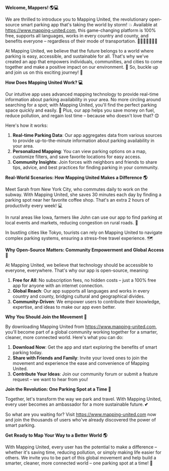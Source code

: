 **Welcome, Mappers! 🌎💻**

We are thrilled to introduce you to Mapping United, the revolutionary open-source smart parking app that's taking the world by storm! 💥 Available at https://www.mapping-united.com, this game-changing platform is 100% free, supports all languages, works in every country and county, and benefits everyone – regardless of their mode of transportation. 🚗🚌🚂🚴‍♀️🚶‍♂️

At Mapping United, we believe that the future belongs to a world where parking is easy, accessible, and sustainable for all. That's why we've created an app that empowers individuals, communities, and cities to come together and make a positive impact on our environment. 🌟 So, buckle up and join us on this exciting journey! 🎉

**How Does Mapping United Work? 💻**

Our intuitive app uses advanced mapping technology to provide real-time information about parking availability in your area. No more circling around searching for a spot; with Mapping United, you'll find the perfect parking space quickly and easily. 📍 Plus, our app helps you save money on fuel, reduce pollution, and regain lost time – because who doesn't love that? 😊

Here's how it works:

1. **Real-time Parking Data**: Our app aggregates data from various sources to provide up-to-the-minute information about parking availability in your area.
2. **Personalized Mapping**: You can view parking options on a map, customize filters, and save favorite locations for easy access.
3. **Community Insights**: Join forces with neighbors and friends to share tips, advice, and best practices for finding parking in your community.

**Real-World Scenarios: How Mapping United Makes a Difference 🌎**

Meet Sarah from New York City, who commutes daily to work on the subway. With Mapping United, she saves 30 minutes each day by finding a parking spot near her favorite coffee shop. That's an extra 2 hours of productivity every week! 💻

In rural areas like Iowa, farmers like John can use our app to find parking at local events and markets, reducing congestion on rural roads. 🚜

In bustling cities like Tokyo, tourists can rely on Mapping United to navigate complex parking systems, ensuring a stress-free travel experience. 🗺️

**Why Open-Source Matters: Community Empowerment and Global Access 🌟**

At Mapping United, we believe that technology should be accessible to everyone, everywhere. That's why our app is open-source, meaning:

1. **Free for All**: No subscription fees, no hidden costs – just a 100% free app for anyone with an internet connection.
2. **Global Reach**: Our app supports all languages and works in every country and county, bridging cultural and geographical divides.
3. **Community-Driven**: We empower users to contribute their knowledge, expertise, and ideas to make our app even better.

**Why You Should Join the Movement 🌈**

By downloading Mapping United from https://www.mapping-united.com, you'll become part of a global community working together for a smarter, cleaner, more connected world. Here's what you can do:

1. **Download Now**: Get the app and start exploring the benefits of smart parking today.
2. **Share with Friends and Family**: Invite your loved ones to join the movement and experience the ease and convenience of Mapping United.
3. **Contribute Your Ideas**: Join our community forum or submit a feature request – we want to hear from you!

**Join the Revolution: One Parking Spot at a Time 🚀**

Together, let's transform the way we park and travel. With Mapping United, every user becomes an ambassador for a more sustainable future. 💕

So what are you waiting for? Visit https://www.mapping-united.com now and join the thousands of users who've already discovered the power of smart parking.

**Get Ready to Map Your Way to a Better World 🌎**

With Mapping United, every user has the potential to make a difference – whether it's saving time, reducing pollution, or simply making life easier for others. We invite you to be part of this global movement and help build a smarter, cleaner, more connected world – one parking spot at a time! 🌈